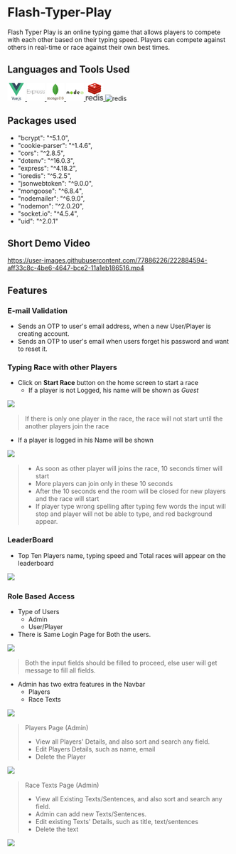 # Flash-Typer-Play
Flash Typer Play is an online typing game that allows players to compete with each other based on their typing speed. Players can compete against others in real-time or race against their own best times.

## Languages and Tools Used

<p align="left"><a href="https://vuejs.org/" target="_blank" rel="noreferrer"> <img src="https://raw.githubusercontent.com/devicons/devicon/master/icons/vuejs/vuejs-original-wordmark.svg" alt="vuejs" width="40" height="40"/> </a> <a href="https://www.w3schools.com/css/" target="_blank" rel="noreferrer"> <a href="https://expressjs.com" target="_blank" rel="noreferrer"><img src="https://raw.githubusercontent.com/github/explore/80688e429a7d4ef2fca1e82350fe8e3517d3494d/topics/express/express.png" style="width:40px; height:40px" alt="HTML icon"/> </a>  <a href="https://www.mongodb.com/" target="_blank" rel="noreferrer"> <img src="https://raw.githubusercontent.com/devicons/devicon/master/icons/mongodb/mongodb-original-wordmark.svg" alt="mongodb" width="40" height="40"/> </a> <a href="https://nodejs.org" target="_blank" rel="noreferrer"> <img src="https://raw.githubusercontent.com/devicons/devicon/master/icons/nodejs/nodejs-original-wordmark.svg" alt="nodejs" width="40" height="40"/> </a> <a href="https://redis.io" target="_blank" rel="noreferrer"> <img src="https://raw.githubusercontent.com/devicons/devicon/master/icons/redis/redis-original-wordmark.svg" alt="redis" width="40" height="40"/> </a> 
<img src="https://rohithanss.github.io/skills/socket.png" alt="redis" width="40px"/> </p>

## Packages used

- "bcrypt": "^5.1.0",
- "cookie-parser": "^1.4.6",
- "cors": "^2.8.5",
- "dotenv": "^16.0.3",
- "express": "^4.18.2",
- "ioredis": "^5.2.5",
- "jsonwebtoken": "^9.0.0",
- "mongoose": "^6.8.4",
- "nodemailer": "^6.9.0",
- "nodemon": "^2.0.20",
- "socket.io": "^4.5.4",
- "uid": "^2.0.1"

## Short Demo Video

https://user-images.githubusercontent.com/77886226/222884594-aff33c8c-4be6-4647-bce2-11a1eb186516.mp4


## Features

### E-mail Validation

- Sends an OTP to user's email address, when a new User/Player is creating account.
- Sends an OTP to user's email when users forget his password and want to reset it.

### Typing Race with other Players

- Click on **Start Race** button on the home screen to start a race 
  - If a player is not Logged, his name will be shown as *Guest*
<img src="https://i.imgur.com/QbnUj6H.png"/>

> If there is only one player in the race, the race will not start until the another players join the race

  - If a player is logged in his Name will be shown
<img src="https://i.imgur.com/kd5KYxA.png"/>

> - As soon as other player will joins the race, 10 seconds timer will start
> - More players can join only in these 10 seconds
> - After the 10 seconds end the room will be closed for new players and the race will start
> - If player type wrong spelling after typing few words the input will stop and player will not be able to type, and red background appear.

### LeaderBoard

- Top Ten Players name, typing speed and Total races will appear on the leaderboard
<img src="https://i.imgur.com/1aJFeZr.png"/>

### Role Based Access
- Type of Users
  - Admin 
  - User/Player
- There is Same Login Page for Both the users.
<img src="https://i.imgur.com/983oPte.png"/>

> Both the input fields should be filled to proceed, else user will get message to fill all fields.

- Admin has two extra features in the Navbar
  - Players
  - Race Texts
<img src="https://i.imgur.com/fiYVweT.png"/>

> Players Page (Admin)
> - View all Players' Details, and also sort and search any field.
> - Edit Players Details, such as name, email
> - Delete the Player
<img src="https://i.imgur.com/YT0oBQ5.png"/>

> Race Texts Page (Admin)
> - View all Existing Texts/Sentences, and also sort and search any field.
> - Admin can add new Texts/Sentences.
> - Edit existing Texts' Details, such as title, text/sentences
> - Delete the text
<img src="https://i.imgur.com/OIjpJiN.png"/>
